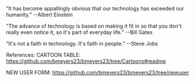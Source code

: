 “It has become appallingly obvious that our technology has exceeded our humanity.” --Albert Einstein

“The advance of technology is based on making it fit in so that you don't really even notice it, so it's part of everyday life.” --Bill Gates

“It's not a faith in technology. It's faith in people.” --Steve Jobs

References:
CARTOON TABLE: https://github.com/bmeyers23/bmeyers23/tree/Cartoons#readme

NEW USER FORM: https://github.com/bmeyers23/bmeyers23/tree/newuser
